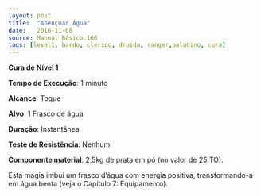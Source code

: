 ```yaml
---
layout: post
title:  "Abençoar Água"
date:   2016-11-08
source: Manual Básico.160
tags: [level1, bardo, clerigo, druida, ranger,paladino, cura]
---
```


**Cura de Nível 1**

**Tempo de Execução**: 1 minuto

**Alcance**: Toque

**Alvo**: 1 Frasco de água

**Duração**: Instantânea

**Teste de Resistência**: Nenhum

**Componente material**: 2,5kg de prata em pó (no valor de 25 TO).

Esta magia imbui um frasco d’água com energia positiva, transformando-a em água benta (veja o Capítulo 7: Equipamento).